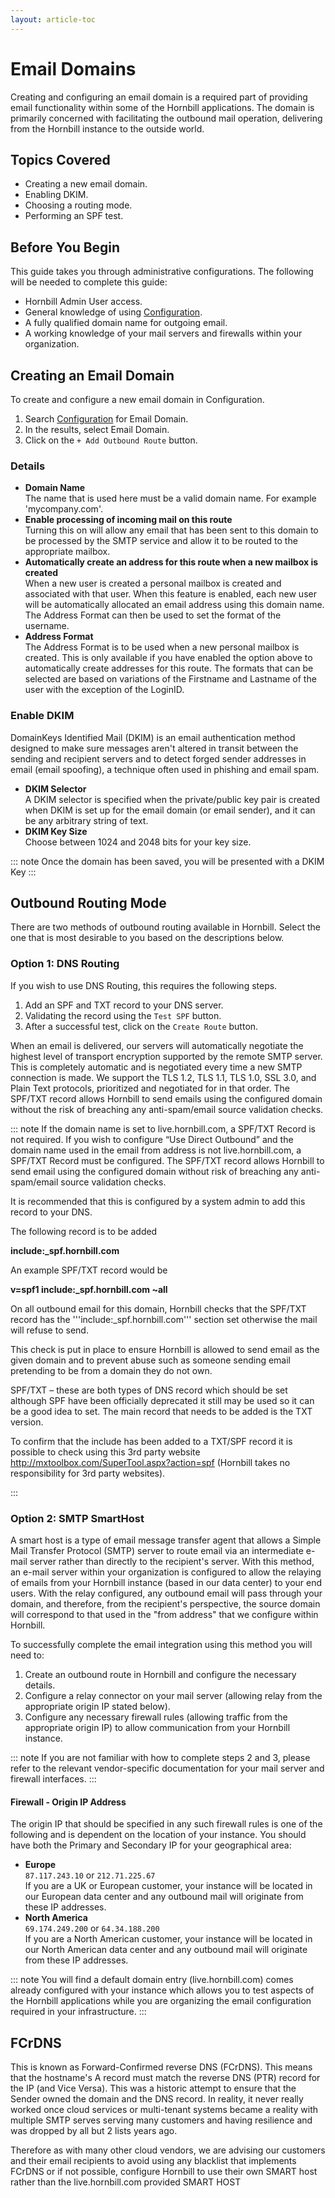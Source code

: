 ```yaml
---
layout: article-toc
---
```

# Email Domains
Creating and configuring an email domain is a required part of providing email functionality within some of the Hornbill applications. The domain is primarily concerned with facilitating the outbound mail operation, delivering from the Hornbill instance to the outside world. 

## Topics Covered
* Creating a new email domain.
* Enabling DKIM.
* Choosing a routing mode.
* Performing an SPF test.

## Before You Begin
This guide takes you through administrative configurations.  The following will be needed to complete this guide:
* Hornbill Admin User access.
* General knowledge of using [Configuration](/esp-config/getting-started/using-configuration).
* A fully qualified domain name for outgoing email.
* A working knowledge of your mail servers and firewalls within your organization.

## Creating an Email Domain
To create and configure a new email domain in Configuration. 

1. Search [Configuration](/esp-config/getting-started/using-configuration) for Email Domain.
1. In the results, select Email Domain.
1. Click on the `+ Add Outbound Route` button.

### Details
* **Domain Name**<br>
The name that is used here must be a valid domain name. For example 'mycompany.com'.
* **Enable processing of incoming mail on this route**<br>
Turning this on will allow any email that has been sent to this domain to be processed by the SMTP service and allow it to be routed to the appropriate mailbox.
* **Automatically create an address for this route when a new mailbox is created**<br>
When a new user is created a personal mailbox is created and associated with that user. When this feature is enabled, each new user will be automatically allocated an email address using this domain name. The Address Format can then be used to set the format of the username.
* **Address Format**<br>
The Address Format is to be used when a new personal mailbox is created. This is only available if you have enabled the option above to automatically create addresses for this route. The formats that can be selected are based on variations of the Firstname and Lastname of the user with the exception of the LoginID.

### Enable DKIM
DomainKeys Identified Mail (DKIM) is an email authentication method designed to make sure messages aren't altered in transit between the sending and recipient servers and to detect forged sender addresses in email (email spoofing), a technique often used in phishing and email spam.
* **DKIM Selector**<br>
A DKIM selector is specified when the private/public key pair is created when DKIM is set up for the email domain (or email sender), and it can be any arbitrary string of text.
* **DKIM Key Size**<br>
Choose between 1024 and 2048 bits for your key size.

::: note
Once the domain has been saved, you will be presented with a DKIM Key
:::

## Outbound Routing Mode
There are two methods of outbound routing available in Hornbill.  Select the one that is most desirable to you based on the descriptions below.

### Option 1: DNS Routing
If you wish to use DNS Routing, this requires the following steps.

1. Add an SPF and TXT record to your DNS server.
1. Validating the record using the `Test SPF` button.
1. After a successful test, click on the `Create Route` button.

When an email is delivered, our servers will automatically negotiate the highest level of transport encryption supported by the remote SMTP server. This is completely automatic and is negotiated every time a new SMTP connection is made. We support the TLS 1.2, TLS 1.1, TLS 1.0, SSL 3.0, and Plain Text protocols, prioritized and negotiated for in that order.  The SPF/TXT record allows Hornbill to send emails using the configured domain without the risk of breaching any anti-spam/email source validation checks.

::: note
If the domain name is set to live.hornbill.com, a SPF/TXT Record is not required. If you wish to configure “Use Direct Outbound” and the domain name used in the email from address is not live.hornbill.com, a SPF/TXT Record must be configured.  The SPF/TXT record allows Hornbill to send email using the configured domain without risk of breaching any anti-spam/email source validation checks.

It is recommended that this is configured by a system admin to add this record to your DNS.

The following record is to be added 

**include:_spf.hornbill.com**

An example SPF/TXT record would be 

**v=spf1 include:_spf.hornbill.com ~all**

On all outbound email for this domain, Hornbill checks that the SPF/TXT record has the  '''include:_spf.hornbill.com''' section set otherwise the mail will refuse to send.

This check is put in place to ensure Hornbill is allowed to send email as the given domain and to prevent abuse such as someone sending email pretending to be from a domain they do not own.

SPF/TXT – these are both types of DNS record which should be set although SPF have been officially deprecated it still may be used so it can be a good idea to set. The main record that needs to be added is the TXT version.

To confirm that the include has been added to a TXT/SPF record it is possible to check using this 3rd party website http://mxtoolbox.com/SuperTool.aspx?action=spf (Hornbill takes no responsibility for 3rd party websites).

:::





### Option 2: SMTP SmartHost
A smart host is a type of email message transfer agent that allows a Simple Mail Transfer Protocol (SMTP) server to route email via an intermediate e-mail server rather than directly to the recipient's server. With this method, an e-mail server within your organization is configured to allow the relaying of emails from your Hornbill instance (based in our data center) to your end users. With the relay configured, any outbound email will pass through your domain, and therefore, from the recipient's perspective, the source domain will correspond to that used in the "from address" that we configure within Hornbill.

To successfully complete the email integration using this method you will need to:

1. Create an outbound route in Hornbill and configure the necessary details.
1. Configure a relay connector on your mail server (allowing relay from the appropriate origin IP stated below).
1. Configure any necessary firewall rules (allowing traffic from the appropriate origin IP) to allow communication from your Hornbill instance.

::: note
If you are not familiar with how to complete steps 2 and 3, please refer to the relevant vendor-specific documentation for your mail server and firewall interfaces.
:::

#### Firewall - Origin IP Address
The origin IP that should be specified in any such firewall rules is one of the following and is dependent on the location of your instance. You should have both the Primary and Secondary IP for your geographical area:

* **Europe**<br>`87.117.243.10` or `212.71.225.67`<br>If you are a UK or European customer, your instance will be located in our European data center and any outbound mail will originate from these IP addresses.
* **North America**<br>`69.174.249.200` or `64.34.188.200`<br>If you are a North American customer, your instance will be located in our North American data center and any outbound mail will originate from these IP addresses.

::: note
You will find a default domain entry (live.hornbill.com) comes already configured with your instance which allows you to test aspects of the Hornbill applications while you are organizing the email configuration required in your infrastructure.
:::

## FCrDNS
This is known as Forward-Confirmed reverse DNS (FCrDNS). This means that the hostname's A record must match the reverse DNS (PTR) record for the IP (and Vice Versa). This was a historic attempt to ensure that the Sender owned the domain and the DNS record. In reality, it never really worked once cloud services or multi-tenant systems became a reality with multiple SMTP serves serving many customers and having resilience and was dropped by all but 2 lists years ago.

Therefore as with many other cloud vendors, we are advising our customers and their email recipients to avoid using any blacklist that implements FCrDNS or if not possible, configure Hornbill to use their own SMART host rather than the live.hornbill.com provided SMART HOST
